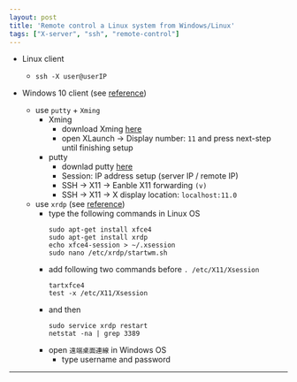 ```yaml
---
layout: post
title: 'Remote control a Linux system from Windows/Linux'
tags: ["X-server", "ssh", "remote-control"]
---
```


- Linux client
  - `ssh -X user@userIP`
  
- Windows 10 client (see [reference](https://qingnansun.com/windows%E7%94%B5%E8%84%91%E8%BF%9E%E6%8E%A5linux%E6%9C%8D%E5%8A%A1%E5%99%A8%E8%B7%91python%E7%A8%8B%E5%BA%8F%E4%B8%8D%E6%98%BE%E7%A4%BA%E5%9B%BE%E5%BD%A2%E7%9A%84%E8%A7%A3%E5%86%B3%EF%BC%88%E4%BD%BF/))
  - use `putty` + `Xming` 
    - Xming
      - download Xming [here](https://xming.en.softonic.com/)
      - open XLaunch &rarr; Display number: `11` and press next-step until finishing setup
    - putty
      - downlad putty [here](https://www.chiark.greenend.org.uk/~sgtatham/putty/latest.html)
      - Session: IP address setup (server IP / remote IP)
      - SSH &rarr; X11 &rarr; Eanble X11 forwarding `(v)`
      - SSH &rarr; X11 &rarr; X display location: `localhost:11.0`
  - use `xrdp` (see [reference](https://honglung.pixnet.net/blog/post/167257893-windows-%E9%81%A0%E7%AB%AF%E6%A1%8C%E9%9D%A2%E9%80%A3%E7%B7%9A%E5%88%B0-ubuntu-16.04))
    - type the following commands in Linux OS
      ```
      sudo apt-get install xfce4
      sudo apt-get install xrdp
      echo xfce4-session > ~/.xsession    
      sudo nano /etc/xrdp/startwm.sh
      ```
    - add following two commands before `. /etc/X11/Xsession`
      ```
      tartxfce4
      test -x /etc/X11/Xsession
      ```
    - and then  
      ```
      sudo service xrdp restart
      netstat -na | grep 3389
      ```
    - open `遠端桌面連線` in Windows OS
      - type username and password

---
